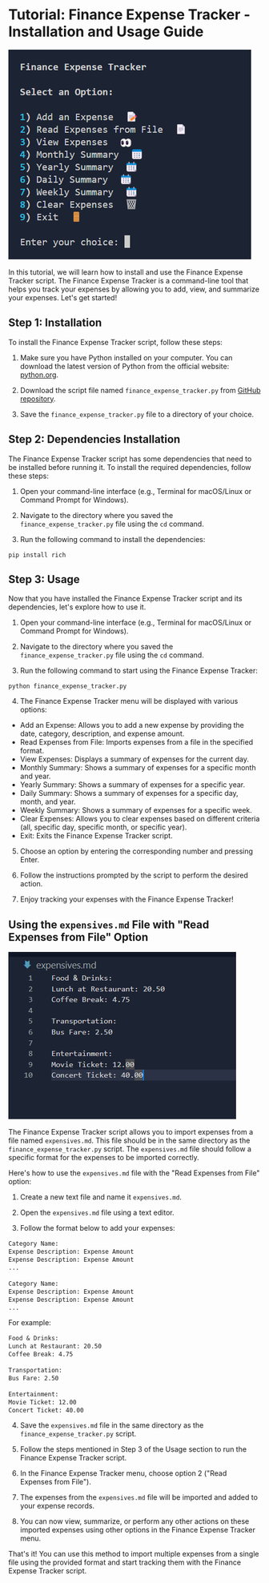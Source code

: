 # Tutorial: Finance Expense Tracker - Installation and Usage Guide




![Finance](finace_tracker.png)





In this tutorial, we will learn how to install and use the Finance Expense Tracker script. The Finance Expense Tracker is a command-line tool that helps you track your expenses by allowing you to add, view, and summarize your expenses. Let's get started!

## Step 1: Installation

To install the Finance Expense Tracker script, follow these steps:

1. Make sure you have Python installed on your computer. You can download the latest version of Python from the official website: [python.org](https://www.python.org/).

2. Download the script file named `finance_expense_tracker.py` from [GitHub repository]([https://github.com/example/finance-expense-tracker](https://github.com/Ins8ne/Finance-Expense-Tracker/tree/main)).

3. Save the `finance_expense_tracker.py` file to a directory of your choice.

## Step 2: Dependencies Installation

The Finance Expense Tracker script has some dependencies that need to be installed before running it. To install the required dependencies, follow these steps:

1. Open your command-line interface (e.g., Terminal for macOS/Linux or Command Prompt for Windows).

2. Navigate to the directory where you saved the `finance_expense_tracker.py` file using the `cd` command.

3. Run the following command to install the dependencies:

```
pip install rich
```

## Step 3: Usage

Now that you have installed the Finance Expense Tracker script and its dependencies, let's explore how to use it.

1. Open your command-line interface (e.g., Terminal for macOS/Linux or Command Prompt for Windows).

2. Navigate to the directory where you saved the `finance_expense_tracker.py` file using the `cd` command.

3. Run the following command to start using the Finance Expense Tracker:

```
python finance_expense_tracker.py
```

4. The Finance Expense Tracker menu will be displayed with various options:

- Add an Expense: Allows you to add a new expense by providing the date, category, description, and expense amount.
- Read Expenses from File: Imports expenses from a file in the specified format.
- View Expenses: Displays a summary of expenses for the current day.
- Monthly Summary: Shows a summary of expenses for a specific month and year.
- Yearly Summary: Shows a summary of expenses for a specific year.
- Daily Summary: Shows a summary of expenses for a specific day, month, and year.
- Weekly Summary: Shows a summary of expenses for a specific week.
- Clear Expenses: Allows you to clear expenses based on different criteria (all, specific day, specific month, or specific year).
- Exit: Exits the Finance Expense Tracker script.

5. Choose an option by entering the corresponding number and pressing Enter.

6. Follow the instructions prompted by the script to perform the desired action.

7. Enjoy tracking your expenses with the Finance Expense Tracker!




## Using the `expensives.md` File with "Read Expenses from File" Option



![expensivesmd](expensivesmd.png)





The Finance Expense Tracker script allows you to import expenses from a file named `expensives.md`. This file should be in the same directory as the `finance_expense_tracker.py` script. The `expensives.md` file should follow a specific format for the expenses to be imported correctly.

Here's how to use the `expensives.md` file with the "Read Expenses from File" option:

1. Create a new text file and name it `expensives.md`.

2. Open the `expensives.md` file using a text editor.

3. Follow the format below to add your expenses:

```
Category Name:
Expense Description: Expense Amount
Expense Description: Expense Amount
...

Category Name:
Expense Description: Expense Amount
Expense Description: Expense Amount
...
```

For example:

```
Food & Drinks:
Lunch at Restaurant: 20.50
Coffee Break: 4.75

Transportation:
Bus Fare: 2.50

Entertainment:
Movie Ticket: 12.00
Concert Ticket: 40.00
```

4. Save the `expensives.md` file in the same directory as the `finance_expense_tracker.py` script.

5. Follow the steps mentioned in Step 3 of the Usage section to run the Finance Expense Tracker script.

6. In the Finance Expense Tracker menu, choose option 2 ("Read Expenses from File").

7. The expenses from the `expensives.md` file will be imported and added to your expense records.

8. You can now view, summarize, or perform any other actions on these imported expenses using other options in the Finance Expense Tracker menu.

That's it! You can use this method to import multiple expenses from a single file using the provided format and start tracking them with the Finance Expense Tracker script.
